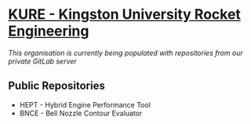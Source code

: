 # [KURE - Kingston University Rocket Engineering](kunet.kingston.ac.uk/kure)

*This organisation is currently being populated with repositories from our private GitLab server*

## Public Repositories

- HEPT - Hybrid Engine Performance Tool
- BNCE - Bell Nozzle Contour Evaluator
